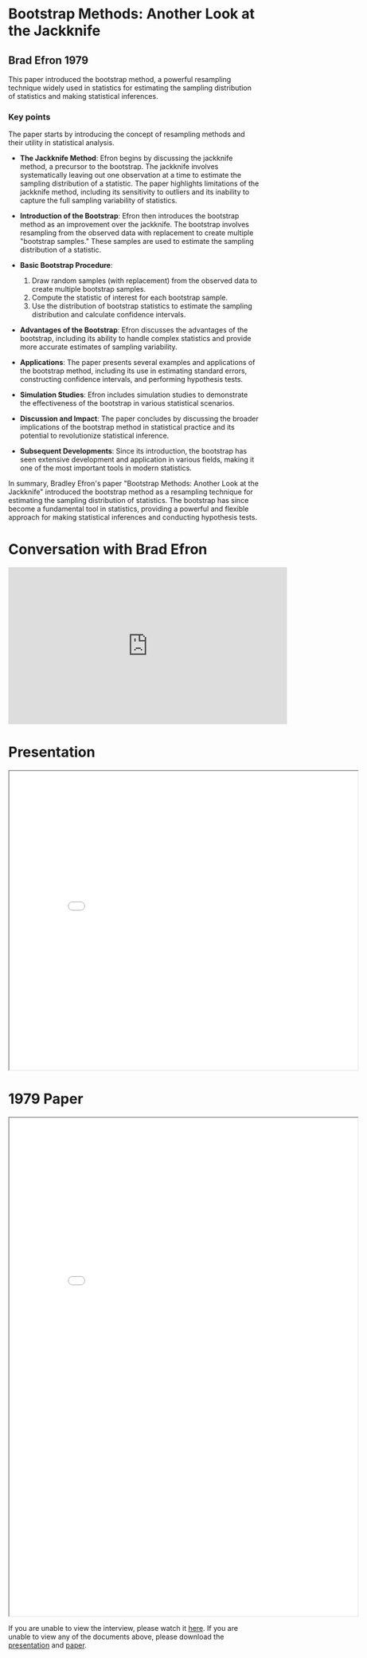#  Bootstrap Methods: Another Look at the Jackknife
## Brad Efron 1979

This paper introduced the bootstrap method, 
a powerful resampling technique widely used in statistics for estimating the sampling distribution of statistics and making statistical inferences. 

### Key points

The paper starts by introducing the concept of resampling methods and their utility in statistical analysis.

* __The Jackknife Method__:
Efron begins by discussing the jackknife method, a precursor to the bootstrap. The jackknife involves systematically leaving out one observation at a time to estimate the sampling distribution of a statistic. The paper highlights limitations of the jackknife method, including its sensitivity to outliers and its inability to capture the full sampling variability of statistics.

* __Introduction of the Bootstrap__:
Efron then introduces the bootstrap method as an improvement over the jackknife. The bootstrap involves resampling from the observed data with replacement to create multiple "bootstrap samples." These samples are used to estimate the sampling distribution of a statistic.

* __Basic Bootstrap Procedure__:
    1. Draw random samples (with replacement) from the observed data to create multiple bootstrap samples.
    2. Compute the statistic of interest for each bootstrap sample.
    3. Use the distribution of bootstrap statistics to estimate the sampling distribution and calculate confidence intervals.

* __Advantages of the Bootstrap__:
Efron discusses the advantages of the bootstrap, including its ability to handle complex statistics and provide more accurate estimates of sampling variability.

* __Applications__: The paper presents several examples and applications of the bootstrap method, including its use in estimating standard errors, constructing confidence intervals, and performing hypothesis tests.

* __Simulation Studies__:
Efron includes simulation studies to demonstrate the effectiveness of the bootstrap in various statistical scenarios.

* __Discussion and Impact__:
The paper concludes by discussing the broader implications of the bootstrap method in statistical practice and its potential to revolutionize statistical inference.

* __Subsequent Developments__:
Since its introduction, the bootstrap has seen extensive development and application in various fields, making it one of the most important tools in modern statistics.

In summary, Bradley Efron's paper "Bootstrap Methods: Another Look at the Jackknife" introduced the bootstrap method as a resampling technique for estimating the sampling distribution of statistics. The bootstrap has since become a fundamental tool in statistics, providing a powerful and flexible approach for making statistical inferences and conducting hypothesis tests.

# Conversation with Brad Efron

<!-- <iframe width="700" height="400" src="https://dl.dropboxusercontent.com/scl/fi/objfc2bysu4d3tre6694k/video1282018256.mp4?rlkey=9jgoymo32a3gwp4fjhf6debzx&dl=0" title="Dropbox video player" frameborder="0" allow="accelerometer; clipboard-write; encrypted-media; gyroscope; picture-in-picture; web-share" referrerpolicy="strict-origin-when-cross-origin" allowfullscreen></iframe> -->

<iframe width="560" height="315" src="https://www.youtube-nocookie.com/embed/0tA3x64nCGY?si=2o7Rbw7oI-UiUIPK&amp;controls=0" title="YouTube video player" frameborder="0" allow="accelerometer; clipboard-write; encrypted-media; gyroscope; picture-in-picture; web-share" referrerpolicy="strict-origin-when-cross-origin" allowfullscreen></iframe>

<!-- # Summary

<iframe src="_static/efron1979/.pdf" width="700" height="1000" allow="fullscreen"></iframe> -->

# Presentation

<iframe src="_static/efron1979/Stats319_Bootstrap.pdf" width="700" height="600" allow="fullscreen"></iframe>

# 1979 Paper

<iframe src="_static/efron1979/efron1979.pdf" width="700" height="1000" allow="fullscreen"></iframe>


If you are unable to view the interview, please watch it [here](https://youtu.be/0tA3x64nCGY?feature=shared).
If you are unable to view any of the documents above, please download the [presentation](_static/efron1979/Stats319_Bootstrap.pdf) and [paper](_static/efron1979/efron1979.pdf).